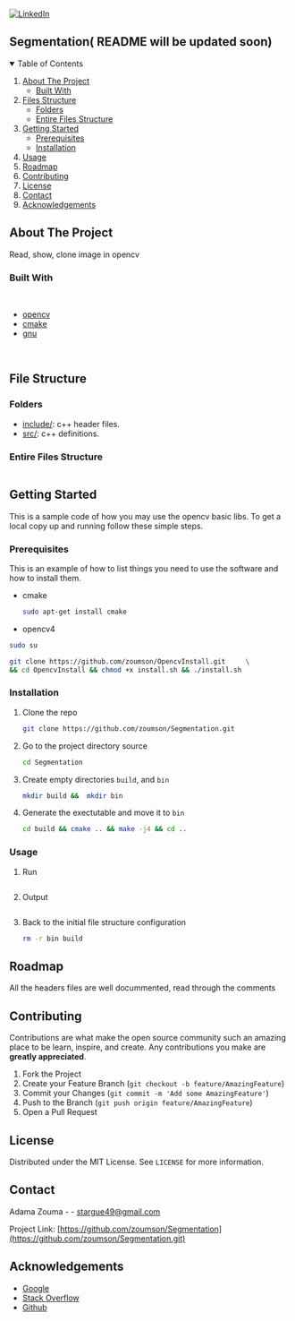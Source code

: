 [![LinkedIn][linkedin-shield]][linkedin-url]
<!--
[![Contributors][contributors-shield]][contributors-url]
[![Forks][forks-shield]][forks-url]
[![Stargazers][stars-shield]][stars-url]
[![Issues][issues-shield]][issues-url]
[![MIT License][license-shield]][license-url]
[![LinkedIn][linkedin-shield]][linkedin-url]


[![Github][github-shield]][github.com/zoumson?tab=repositories]
[![Stack Overflow][stackoverflow-shield]][stackoverflow.com/users/11175375/adam]
[![Leetcode][leetcode-shield]][eetcode.com/Hard_Code/]
-->
## Segmentation( README will be updated soon)

<!-- TABLE OF CONTENTS -->
<details open="open">
  <summary>Table of Contents</summary>
  <ol>
    <li>
      <a href="#about-the-project">About The Project</a>
      <ul>
        <li><a href="#built-with">Built With</a></li>
      </ul>
    </li>
    <li>
      <a href="#file-structure">Files Structure</a>
      <ul>
        <li><a href="#folders">Folders</a></li>
        <li><a href="#entire-files-structure">Entire Files Structure</a></li>
      </ul>
    </li>
    <li>
      <a href="#getting-started">Getting Started</a>
      <ul>
        <li><a href="#prerequisites">Prerequisites</a></li>
        <li><a href="#installation">Installation</a></li>
      </ul>
    </li>
    <li><a href="#usage">Usage</a></li>
    <li><a href="#roadmap">Roadmap</a></li>
    <li><a href="#contributing">Contributing</a></li>
    <li><a href="#license">License</a></li>
    <li><a href="#contact">Contact</a></li>
    <li><a href="#acknowledgements">Acknowledgements</a></li>
  </ol>
</details>



<!-- ABOUT THE PROJECT -->
## About The Project

<!-- [![Product Name Screen Shot][product-screenshot]](https://example.com) -->

Read, show, clone image in opencv

<!--Built with -->
### Built With

<br>

* [opencv](https://opencv.org/)
* [cmake](https://cmake.org/)
* [gnu](https://www.gnu.org/)

<br>

## File Structure

### Folders

* [include/](include/): c++ header files.
* [src/](src/): c++ definitions.


### Entire Files Structure 


```

```


<!-- GETTING STARTED -->
## Getting Started

This is a sample code of how you may use  the opencv basic libs.
To get a local copy up and running follow these simple steps.

### Prerequisites

This is an example of how to list things you need to use the software and how to install them.
* cmake
  ```sh
  sudo apt-get install cmake
  ```
 * opencv4
 ```sh
 sudo su
 ```
 ```sh
git clone https://github.com/zoumson/OpencvInstall.git     \
&& cd OpencvInstall && chmod +x install.sh && ./install.sh
 ```
### Installation

1. Clone the repo
   ```sh
   git clone https://github.com/zoumson/Segmentation.git
   ```
2. Go to the project directory source
   ```sh
   cd Segmentation
   ```
3. Create empty directories `build`, and `bin`
   ```sh
   mkdir build &&  mkdir bin 
   ```
5. Generate the exectutable and move it to `bin`
   ```sh
   cd build && cmake .. && make -j4 && cd ..
   ```

<!-- USAGE EXAMPLES -->
### Usage
1. Run 
   ```sh

   ```
2. Output
   ```sh

   ```

4. Back to the initial file structure configuration
   ```sh
   rm -r bin build 
   ```
<!-- ROADMAP -->
## Roadmap

All the headers files are well docummented, read through the comments

<!-- CONTRIBUTING -->
## Contributing

Contributions are what make the open source community such an amazing place to be learn, inspire, and create. Any contributions you make are **greatly appreciated**.

1. Fork the Project
2. Create your Feature Branch (`git checkout -b feature/AmazingFeature`)
3. Commit your Changes (`git commit -m 'Add some AmazingFeature'`)
4. Push to the Branch (`git push origin feature/AmazingFeature`)
5. Open a Pull Request



<!-- LICENSE -->
## License

Distributed under the MIT License. See `LICENSE` for more information.



<!-- CONTACT -->
## Contact

Adama Zouma - <!-- [@your_twitter](https://twitter.com/your_username) -->- stargue49@gmail.com

Project Link: [https://github.com/zoumson/Segmentation](https://github.com/zoumson/Segmentation.git)



<!-- ACKNOWLEDGEMENTS -->
## Acknowledgements
* [Google](https://www.google.com/)
* [Stack Overflow](https://stackoverflow.com/)
* [Github](https://github.com/)




<!-- MARKDOWN LINKS & IMAGES -->
<!-- https://www.markdownguide.org/basic-syntax/#reference-style-links -->

[contributors-shield]: https://img.shields.io/github/contributors/othneildrew/Best-README-Template.svg?style=for-the-badge
[contributors-url]: https://github.com/othneildrew/Best-README-Template/graphs/contributors
[forks-shield]: https://img.shields.io/github/forks/othneildrew/Best-README-Template.svg?style=for-the-badge
[forks-url]: https://github.com/othneildrew/Best-README-Template/network/members
[stars-shield]: https://img.shields.io/github/stars/othneildrew/Best-README-Template.svg?style=for-the-badge
[stars-url]: https://github.com/othneildrew/Best-README-Template/stargazers
[issues-shield]: https://img.shields.io/github/issues/othneildrew/Best-README-Template.svg?style=for-the-badge
[issues-url]: https://github.com/othneildrew/Best-README-Template/issues
[license-shield]: https://img.shields.io/github/license/othneildrew/Best-README-Template.svg?style=for-the-badge
[license-url]: https://github.com/othneildrew/Best-README-Template/blob/master/LICENSE.txt
[linkedin-shield]: https://img.shields.io/badge/-LinkedIn-black.svg?style=for-the-badge&logo=linkedin&colorB=555
[linkedin-url]: linkedin.com/in/adama-zouma-553bba13a
[product-screenshot]: images/screenshot.png

